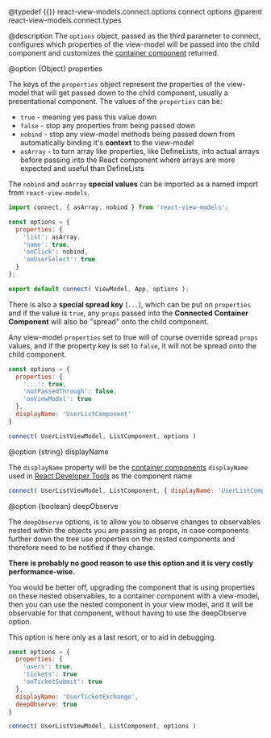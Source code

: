 @typedef {{}} react-view-models.connect.options connect options
@parent react-view-models.connect.types

@description The `options` object, passed as the third parameter to connect, configures which properties of the view-model will be passed into the child component and customizes the [container component](https://medium.com/@dan_abramov/smart-and-dumb-components-7ca2f9a7c7d0#.v9i90qbq8) returned.

@option {Object} properties

The keys of the `properties` object represent the properties of the view-model that will get passed down to the child component, usually a presentational component. The values of the `properties` can be:
 - `true` - meaning yes pass this value down
 - `false` - stop any properties from being passed down
 - `nobind` - stop any view-model methods being passed down from automatically binding it's **context** to the view-model
 - `asArray` - to turn array like properties, like DefineLists, into actual arrays before passing into the React component where arrays are more expected and useful than DefineLists

The `nobind` and `asArray` **special values** can be imported as a named import from `react-view-models`.

```js
import connect, { asArray, nobind } from 'react-view-models';

const options = {
  properties: {
    'list': asArray,
    'name': true,
    'onClick': nobind,
    'onUserSelect': true
  }
};

export default connect( ViewModel, App, options );
```

There is also a **special spread key** (`...`), which can be put on `properties` and if the value is `true`, any `props` passed into the **Connected Container Component** will also be "spread" onto the child component.

Any view-model `properties` set to true will of course override spread `props` values, and if the property key is set to `false`, it will not be spread onto the child component.

```js
const options = {
  properties: {
    '...': true,
    'notPassedThrough': false,
    'onViewModel': true
  },
  displayName: 'UserListComponent'
}

connect( UserListViewModel, ListComponent, options )
```

@option {string} displayName

The `displayName` property will be the [container components](https://medium.com/@dan_abramov/smart-and-dumb-components-7ca2f9a7c7d0#.v9i90qbq8) `displayName` used in [React Developer Tools](https://chrome.google.com/webstore/detail/react-developer-tools/fmkadmapgofadopljbjfkapdkoienihi) as the component name


```js
connect( UserListViewModel, ListComponent, { displayName: 'UserListComponent' } )
```

@option {boolean} deepObserve

The `deepObserve` options, is to allow you to observe changes to observables nested within the objects you are passing as props, in case components further down the tree use properties on the nested components and therefore need to be notified if they change.

**There is probably no good reason to use this option and it is very costly performance-wise.**

You would be better off, upgrading the component that is using properties on these nested observables, to a container component with a view-model, then you can use the nested component in your view model, and it will be observable for that component, without having to use the deepObserve option.

This option is here only as a last resort, or to aid in debugging.

```js
const options = {
  properties: {
    'users': true,
    'tickets': true
    'onTicketSubmit': true
  },
  displayName: 'UserTicketExchange',
  deepObserve: true
}

connect( UserListViewModel, ListComponent, options )
```
